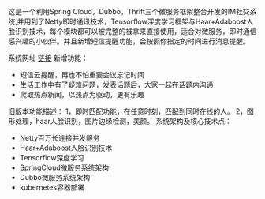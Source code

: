 这是一个利用Spring Cloud，Dubbo，Thrift三个微服务框架整合开发的IM社交系统,并用到了Netty即时通讯技术，Tensorflow深度学习框架与Haar+Adaboost人脸识别技术，每个模块都可以被完整的被拿来直接使用，适合对微服务，即时通信感兴趣的小伙伴。并且新增短信提醒功能，会按照你指定的时间进行消息提醒。

系统网址 [链接](http://im.9421.top/)
新增功能：
- 短信云提醒，再也不怕重要会议忘记时间
- 生活工作中有了疑难问题，发表话题后，大家一起在话题内沟通
- 爬取热点新闻，以热点为驱动，更有乐趣

旧版本功能描述：
1，即时匹配功能，在任意时刻，匹配到同时在线的人。
2，图形处理，haar人脸识别，图片边缘检测，美颜。
系统架构及核心技术点：
- Netty百万长连接并发服务 
- Haar+Adaboost人脸识别技术 
- Tensorflow深度学习
- SpringCloud微服务系统架构
- Dubbo微服务系统架构
- kubernetes容器部署
